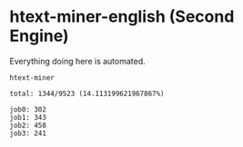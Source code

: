 # htext-miner-english (Second Engine)

Everything doing here is automated.

```
htext-miner

total: 1344/9523 (14.113199621967867%)

job0: 302
job1: 343
job2: 458
job3: 241
```